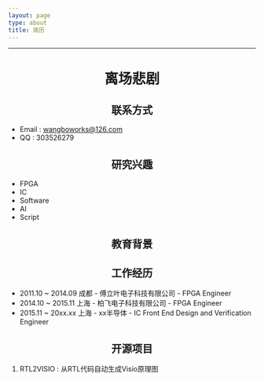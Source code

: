 ```yaml
---
layout: page
type: about
title: 简历
---
```



---


# <center>离场悲剧</center>




## <center>联系方式</center>

- Email : wangboworks@126.com  
- QQ    : 303526279  


## <center>研究兴趣</center>

- FPGA
- IC
- Software
- AI
- Script


## <center>教育背景</center>


## <center>工作经历</center>

- 2011.10 ~ 2014.09 成都 - 傅立叶电子科技有限公司 - FPGA Engineer
- 2014.10 ~ 2015.11 上海 - 柏飞电子科技有限公司   - FPGA Engineer
- 2015.11 ~ 20xx.xx 上海 - xx半导体              - IC Front End Design and Verification Engineer

## <center>开源项目</center>

1. RTL2VISIO : 从RTL代码自动生成Visio原理图
